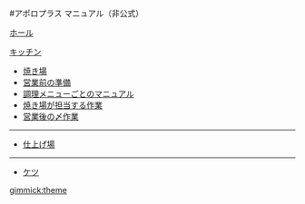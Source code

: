 #アポロプラス マニュアル（非公式）

[ホール]()

[キッチン]()

  - [焼き場](kitchen/grill/index.md)
  - [営業前の準備](kitchen/grill/ready.md)
  - [調理メニューごとのマニュアル](kitchen/grill/cooking.md)
  - [焼き場が担当する作業](kitchen/grill/work.md)
  - [営業後の〆作業](kitchen/grill/closing.md)
  ----
  - [仕上げ場]()
  ----
  - [ケツ]()


[gimmick:theme](united)